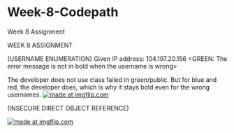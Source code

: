 # Week-8-Codepath
Week 8 Assignment

WEEK 8 ASSIGNMENT

(USERNAME ENUMERATION)
Given IP address: 104.197.20.156
<GREEN: The error message is not in bold when the username is wrong>

The developer does not use class failed in green/public. But for blue and red, the developer does,
which is why it stays bold even for the wrong usernames.
<a href="https://imgflip.com/gif/1y90k7"><img src="https://i.imgflip.com/1y90k7.gif" title="made at imgflip.com"/></a>

(INSECURE DIRECT OBJECT REFERENCE)

<a href="https://imgflip.com/gif/1y92k7"><img src="https://i.imgflip.com/1y92k7.gif" title="made at imgflip.com"/></a>


